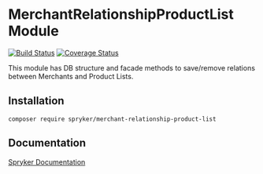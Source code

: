 # MerchantRelationshipProductList Module
[![Build Status](https://travis-ci.org/spryker/merchant-relationship-product-list.svg)](https://travis-ci.org/spryker/merchant-relationship-product-list)
[![Coverage Status](https://coveralls.io/repos/github/spryker/merchant-relationship-product-list/badge.svg)](https://coveralls.io/github/spryker/merchant-relationship-product-list)

This module has DB structure and facade methods to save/remove relations between Merchants and Product Lists.

## Installation

```
composer require spryker/merchant-relationship-product-list
```

## Documentation

[Spryker Documentation](https://academy.spryker.com/developing_with_spryker/module_guide/modules.html)
